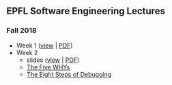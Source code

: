 ## EPFL Software Engineering Lectures

### Fall 2018

- Week 1 ([view](https://drive.google.com/file/d/11ovE6f6DB6cMVDOeRGY71GTvUDXb_foJ/view) | [PDF](https://drive.google.com/uc?id=11ovE6f6DB6cMVDOeRGY71GTvUDXb_foJ&export=download))
- Week 2
  - slides ([view](https://drive.google.com/file/d/1wR31NHgRFgIWCF10I6HWo3bSM331HCtH/view) | [PDF](https://drive.google.com/uc?id=1wR31NHgRFgIWCF10I6HWo3bSM331HCtH&export=download))
  - [The Five WHYs](5why)
  - [The Eight Steps of Debugging](debugging)